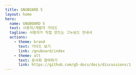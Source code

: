 ```yaml
---
title: GNUBOARD 5
layout: home
hero:
  name: GNUBOARD 5
  text: 사용자/개발자 가이드
  tagline: 사용자가 직접 만드는 그누보드 안내서
  actions:
    - theme: brand
      text: 가이드 보기
      link: /gnuboard/index
    - theme: alt
      text: 문서화 참여하기
      link: https://github.com/g5-docs/docs/discussions/1
---
```

